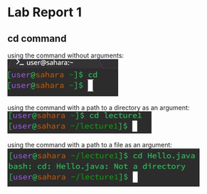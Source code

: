 # Lab Report 1

## cd command

using the command without arguments:
![Image](lab1-1.jpeg)


using the command with a path to a directory as an argument: 
![Image](lab1-2.jpg)


using the command with a path to a file as an argument:
![image](lab1-3.jpg)
